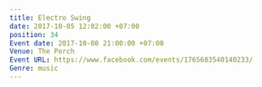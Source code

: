 ```yaml
---
title: Electro Swing
date: 2017-10-05 12:02:00 +07:00
position: 34
Event date: 2017-10-08 21:00:00 +07:00
Venue: The Porch
Event URL: https://www.facebook.com/events/1765683540140233/
Genre: music
---
```


